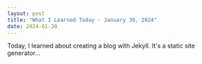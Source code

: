 ```yaml
---
layout: post
title: "What I Learned Today - January 30, 2024"
date: 2024-01-30
---
```


Today, I learned about creating a blog with Jekyll. It's a static site generator...
